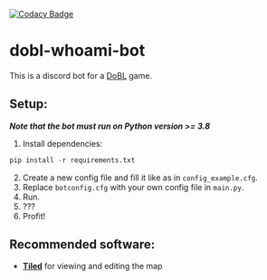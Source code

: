[![Codacy Badge](https://app.codacy.com/project/badge/Grade/7ebceac87c804bc09383ad963dbf6ed3)](https://www.codacy.com/gh/CreativeeBlackWolf/dobl-whoami-bot/dashboard?utm_source=github.com&amp;utm_medium=referral&amp;utm_content=CreativeeBlackWolf/dobl-whoami-bot&amp;utm_campaign=Badge_Grade)
# dobl-whoami-bot

This is a discord bot for a [DoBL](https://github.com/head47/dobl) game.

## Setup:

***Note that the bot must run on Python version >= 3.8***

1. Install dependencies:
```python
pip install -r requirements.txt
```
2. Create a new config file and fill it like as in `config_example.cfg`.
3. Replace `botconfig.cfg` with your own config file in `main.py`.
4. Run.
5. ???
6. Profit!

## Recommended software:
- **[Tiled](https://github.com/mapeditor/tiled)** for viewing and editing the map

